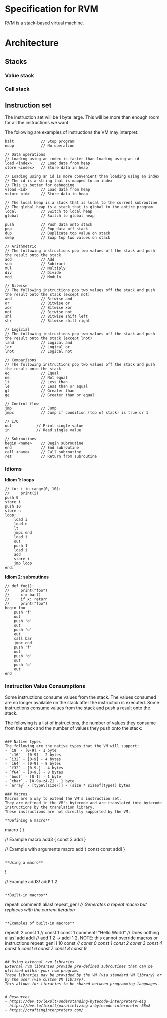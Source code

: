 # Specification for RVM
RVM is a stack-based virtual machine.

# Architecture

## Stacks

### Value stack

### Call stack

## Instruction set
The instruction set will be 1 byte large. This will be more than enough room for all the instructions we want.

The following are examples of instructions the VM may interpret:
``` 
halt            // Stop program
noop            // No operation

// Data operations
// Loading using an index is faster than loading using an id
load <index>    // Load data from heap
store <index>   // Store data in heap

// Loading using an id is more convenient than loading using an index
// The id is a string that is mapped to an index
// This is better for debugging
vload <id>      // Load data from heap
vstore <id>     // Store data in heap

// The local heap is a stack that is local to the current subroutine
// The global heap is a stack that is global to the entire program
local           // Switch to local heap
global          // Switch to global heap

push            // Push data onto stack
pop             // Pop data off stack
dup             // Duplicate top value on stack
swap            // Swap top two values on stack

// Arithmetric
// The following instructions pop two values off the stack and push the result onto the stack 
add             // Add
sub             // Subtract
mul             // Multiply
div             // Divide
mod             // Modulo

// Bitwise
// The following instructions pop two values off the stack and push the result onto the stack (except not)
and             // Bitwise and
or              // Bitwise or
xor             // Bitwise xor
not             // Bitwise not
shl             // Bitwise shift left
shr             // Bitwise shift right

// Logicial
// The following instructions pop two values off the stack and push the result onto the stack (except lnot)
land            // Logical and
lor             // Logical or
lnot            // Logical not

// Comparisons
// The following instructions pop two values off the stack and push the result onto the stack
eq              // Equal
ne              // Not equal
lt              // Less than
le              // Less than or equal
gt              // Greater than
ge              // Greater than or equal

// Control flow
jmp             // Jump
jmpc            // Jump if condition (top of stack) is true or 1

// I/O
out           // Print single value
in            // Read single value

// Subroutines
begin <name>    // Begin subroutine
end             // End subroutine
call <name>     // Call subroutine
ret             // Return from subroutine
```

### Idioms

**Idiom 1: loops**
```
// for i in range(0, 10):
//     print(i)
push 0
store i
push 10
store n
loop:
    load i
    load n
    lt
    jmpc end
    load i
    out
    push 1
    load i
    add
    store i
    jmp loop
end:
```

**Idiom 2: subroutines**
```
// def foo():
//     print("foo")
//     x = bar()
//     if x: return
//     print("foo")
begin foo
    push 'f'
    out
    push 'o'
    out
    push 'o'
    out
    call bar
    jmpc end
    push 'f'
    out
    push 'o'
    out
    push 'o'
    out
end
```

### Instruction Value Consumptions
Some instructions consume values from the stack.
The values consumed are no longer available on the stack after the instruction is executed.
Some instructions consume values from the stack and push a result onto the stack.

The following is a list of instructions, the number of values they consume from the stack and the number of values they push onto the stack:
```

### Native types
The following are the native types that the VM will support:
- `i8` - [0-9] - 1 byte
- `i16` - [0-9] - 2 bytes
- `i32` - [0-9] - 4 bytes
- `i64` - [0-9] - 8 bytes
- `f32` - [0-9.] - 4 bytes
- `f64` - [0-9.] - 8 bytes
- `bool` - [0-1] - 1 byte
- `char` - [0-9a-zA-Z] - 1 byte
- `array` - [type\[size\]] - (size * sizeof(type)) bytes

### Macros
Macros are a way to extend the VM's instruction set. 
They are defined in the VM's bytecode and are translated into bytecode instructions by the translation library.
These instructions are not directly supported by the VM.

**Defining a macro**
``` 
macro <name> <args> {
    <instructions>
}

// Example
macro add3 {
    const 3
    addi
}

// Example with arguments
macro add {
    const <arg1>
    const <arg2>
    addi
}
```

**Using a macro**
``` 
<name>! <args>

// Example
add3!
add! 1 2
```

**Built-in macros**
``` 
repeat! <count> <instruction>
comment! <comment>
alias! <name> <instruction>
repeat_gen! <var> <count> <instruction> // Generates a repeat macro but replaces <var> with the current iteration
```

**Examples of built-in macros**
```
repeat! 2 const 1 // const 1 const 1
comment! "Hello World" // Does nothing
alias! add addi // add 1 2 -> addi 1 2, NOTE: this cannot override macros or instructions
repeat_gen! i 10 const <i> // const 0 const 1 const 2 const 3 const 4 const 5 const 6 const 7 const 8 const 9
```

## Using external rvm libraries
External rvm libraries provide pre-defined subroutines that can be utilised within your rvm program.
These libraries may be provided by the VM (via standard VM library) or by the user (via custom VM library).
This allows for libraries to be shared between programming languages.


# Resources
- https://dev.to/lexplt/understanding-bytecode-interpreters-eig
- https://dev.to/lexplt/parallelizing-a-bytecode-interpreter-58m8
- https://craftinginterpreters.com/